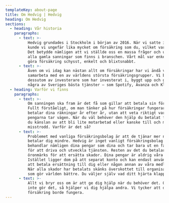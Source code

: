 ```yaml
---
templateKey: about-page
title: Om Hedvig | Hedvig
heading: Om Hedvig
sections:
  - heading: Vår historia
    paragraphs:
      - text: >-
          Hedvig grundades i Stockholm i början av 2016. När vi satte igång
          kunde vi ungefär lika mycket om försäkring som du, vilket var toppen.
          Det betydde nämligen att vi ställde oss en massa frågor och utmanade
          alla gamla sanningar som finns i branschen. Vårt mål var enkelt. Att
          göra försäkring schysst, enkelt och blixtsnabbt.
      - text: >-
          Även om vi idag kan nästan allt om försäkringar har vi ändå valt att
          samarbeta med en av världens största försäkringsgrupper. Vi backas
          dessutom av investerare som har investerat i, byggt upp och gett dig
          några av Sveriges bästa tjänster – som Spotify, Avanza och Klarna.
  - heading: Varför vi finns
    paragraphs:
      - text: >-
          Om sanningen ska fram är det få som gillar att betala sin försäkring.
          Fullt förståeligt, om man tänker på hur försäkringar fungerar idag. Du
          betalar dina räkningar år efter år, utan att veta riktigt vart
          pengarna tar vägen. När du väl behöver den hjälp du betalat för så får
          du känslan av att bli lite motarbetad eller kanske till och med
          misstrodd. Varför är det så?
      - text: >-
          Problemet med vanliga försäkringsbolag är att de tjänar mer när de
          betalar dig mindre. Hedvig är inget vanligt försäkringsbolag. Vi
          behandlar nämligen dina pengar som dina och tar bara ut en fast avgift
          för att driva och utveckla tjänsten. Resten av det du betalar
          öronmärks för att ersätta skador. Dina pengar är aldrig våra pengar.
          Istället ligger dom på att separat konto och kan endast användas för
          att betala ersättning till dig eller någon annan av våra medlemmar.
          När alla skador har betalats skänks överskottet till organisationer
          som gör världen bättre. Du väljer själv vad ditt hjärta klappar för.
      - text: >-
          Allt vi bryr oss om är att ge dig hjälp när du behöver det. Och när du
          inte gör det, så hjälper vi dig hjälpa andra. Vi tycker att det är så
          försäkring borde fungera.
---
```


